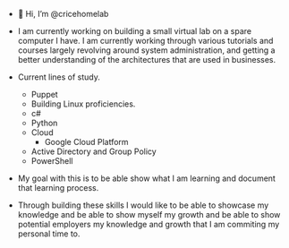 - 👋 Hi, I’m @cricehomelab
- I am currently working on building a small virtual lab on a spare computer I have. I am currently working through various tutorials
and courses largely revolving around system administration, and getting a better understanding of the architectures that are used in 
businesses. 
- Current lines of study.
  - Puppet  
  - Building Linux proficiencies. 
  - c#
  - Python 
  - Cloud
    - Google Cloud Platform
  - Active Directory and Group Policy
  - PowerShell
   
- My goal with this is to be able show what I am learning and document that learning process. 
- Through building these skills I would like to be able to showcase my knowledge and be able to show myself my growth and be able to
  show potential employers my knowledge and growth that I am commiting my personal time to. 
<!---
cricehomelab/cricehomelab is a ✨ special ✨ repository because its `README.md` (this file) appears on your GitHub profile.
You can click the Preview link to take a look at your changes.
--->
